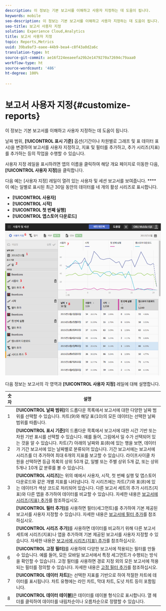 ```yaml
---
description: 이 정보는 기본 보고서를 이해하고 사용자 지정하는 데 도움이 됩니다.
keywords: mobile
seo-description: 이 정보는 기본 보고서를 이해하고 사용자 지정하는 데 도움이 됩니다.
seo-title: 보고서 사용자 지정
solution: Experience Cloud,Analytics
title: 보고서 사용자 지정
topic: Reports,Metrics
uuid: 39ba9af3-eaee-44b9-bea4-c8f43a0d2a6c
translation-type: ht
source-git-commit: ae16f224eeaeefa29b2e1479270a72694c79aaa0
workflow-type: ht
source-wordcount: '486'
ht-degree: 100%

---
```



# 보고서 사용자 지정{#customize-reports}

이 정보는 기본 보고서를 이해하고 사용자 지정하는 데 도움이 됩니다.

날짜 범위, **[!UICONTROL 표시 기준]** 옵션(기간이나 차원별로 그래프 및 표 데이터 표시)을 변경하여 보고서를 사용자 지정하고, 지표 및 필터를 추가하고, 추가 시리즈(지표)를 추가하는 등의 작업을 수행할 수 있습니다.

사용자 지정 레일을 표시하려면 앱의 이름을 클릭하여 해당 개요 페이지로 이동한 다음, **[!UICONTROL 사용자 지정]**&#x200B;을 클릭합니다.

다음 예는 [사용자 지정] 레일이 열려 있는 사용자 및 세션 보고서를 보여줍니다. **** 이 예는 일별로 표시된 최근 30일 동안의 데이터를 네 개의 활성 시리즈로 표시합니다.

* **[!UICONTROL 사용자]**
* **[!UICONTROL 시작]**
* **[!UICONTROL 첫 번째 실행]**
* **[!UICONTROL 앱스토어 다운로드]**

![](assets/reports.png)

다음 정보는 보고서의 각 영역과 **[!UICONTROL 사용자 지정]** 레일에 대해 설명합니다.

| 숫자 | 설명 |
|--- |--- |
| 1 | **[!UICONTROL 날짜 범위]**&#x200B;의 드롭다운 목록에서 보고서에 대한 다양한 날짜 범위를 선택할 수 있습니다. 차트(9)와 해당 표(10)의 모든 데이터는 선택한 날짜 범위를 따릅니다. |
| 2 | **[!UICONTROL 표시 기준]**&#x200B;의 드롭다운 목록에서 보고서에 대한 시간 기반 또는 차원 기반 표시를 선택할 수 있습니다. 예를 들어, 그림에서 일 수가 선택되어 있는 것을 알 수 있습니다. 차트(7) 아래의 날짜와 표(8)에 있는 행을 보면, 데이터 가 기간 보고서에 있는 날짜별로 분류되어 있습니다. 기간 보고서에는 보고서에 시리즈를 더 추가하여 최대 6개의 지표를 보고할 수 있습니다.  라이프사이클 차원을 선택하면 등급 목록의 상위 50개 값, 일별 또는 주별 상위 5개 값, 또는 상위 5개나 10개 값 분류를 볼 수 있습니다. |
| 3 | **[!UICONTROL 시리즈]**&#x200B;는 위의 예에서 사용자, 시작, 첫 번째 실행 및 앱스토어 다운로드와 같은 개별 지표를 나타냅니다. 각 시리즈에는 차트(7)와 표(8)에 있는 데이터가 색상 코드로 처리되어 있습니다.  다른 보고서 세트의 추가 시리즈(지표)와 다른 앱을 추가하여 데이터를 비교할 수 있습니다.  자세한 내용은 [보고서에 시리즈(지표) 추가](/help/using/usage/reports-customize/t-reports-series.md)를 참조하십시오. |
| 4 | **[!UICONTROL 필터 추가]**&#x200B;를 사용하면 필터(세그먼트)를 추가하여 기본 제공된 보고서를 사용자 지정할 수 있습니다. 자세한 내용은 [보고서에 필터 추가](/help/using/usage/reports-customize/t-reports-customize.md)를 참조하십시오. |
| 5 | **[!UICONTROL 시리즈 추가]**&#x200B;를 사용하면 데이터를 비교하기 위해 다른 보고서 세트에 시리즈(지표)나 앱을 추가하여 기본 제공된 보고서를 사용자 지정할 수 있습니다. 자세한 내용은 [보고서에 시리즈(지표) 추가](/help/using/usage/reports-customize/t-reports-series.md)를 참조하십시오. |
| 6 | **[!UICONTROL 고정 필터]**&#x200B;를 사용하여 다양한 보고서에 적용되는 필터를 만들 수 있습니다. 예를 들어, 모든 모바일 보고서에서 특정 세그먼트가 수행되는 방식을 확인할 수 있습니다. 고정 필터를 사용하면 경로 지정 외의 모든 보고서에 적용되는 필터를 정의할 수 있습니다.  자세한 내용은 [고정 필터 추가](/help/using/usage/reports-customize/t-sticky-filter.md)를 참조하십시오. |
| 7 | **[!UICONTROL 데이터 차트]**&#x200B;는 선택한 지표를 기반으로 하여 적절한 차트에 데이터를 표시됩니다. 차트 유형에는 라인 차트, 막대 차트, 도넛 차트 등이 포함됩니다. |
| 8 | **[!UICONTROL 데이터 테이블]**&#x200B;은 데이터를 테이블 형식으로 표시합니다. 열 헤더를 클릭하여 데이터를 내림차순이나 오름차순으로 정렬할 수 있습니다. |

